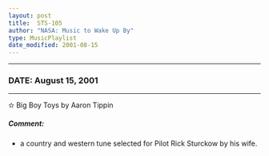 ```yaml
---
layout: post
title:  STS-105
author: "NASA: Music to Wake Up By"
type: MusicPlaylist
date_modified: 2001-08-15
---
```


----
### DATE: August 15, 2001
----
✫ Big Boy Toys by Aaron Tippin

##### Comment:
* a country and western tune selected for Pilot Rick Sturckow by his wife.
